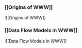 ### [[Origins of WWW]]
![[Origins of WWW]]

### [[Data Flow Models in WWW]]
![[Data Flow Models in WWW]]
